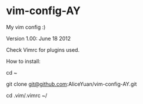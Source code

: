 vim-config-AY
=============

My vim config :)

Version 1.00: June 18 2012

Check Vimrc for plugins used.

How to install:

cd ~

git clone git@github.com:AliceYuan/vim-config-AY.git

cd .vim/.vimrc ~/



